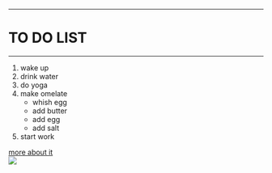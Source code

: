 
<html>
<head>
<title> to do list </title>
  <hr/>
  <h1> TO DO LIST </h1>
  <hr/>
</head>
<body>
<ol>
  <li> wake up </li>
  <li> drink water</li>
  <li> do yoga</li>
  <li> make omelate
    <ul>
      <li> whish egg</li>
      <li> add butter</li>
      <li> add egg </li>
      <li> add salt </li>
    </ul>
  </li>
  <li> start work </li>  
</ol>
  <a href="https://en.m.wikipedia.org/wiki/Wikipedia:To-do_list"> more about it </a>
  <br/>
  <img src="https://encrypted-tbn0.gstatic.com/images?q=tbn:ANd9GcTq6ODoZIIHzR61rRLO5hrH-5w8Qz4r6b-KCw&usqp=CAU"/>
</br/>
</body>
</html>
